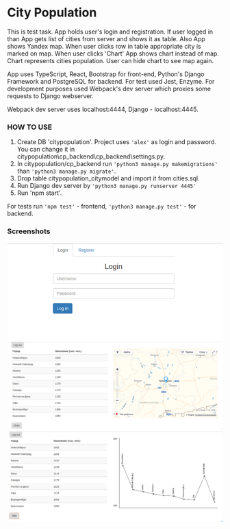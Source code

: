 # City Population

This is test task.
App holds user's login and registration. If user logged in than App gets list of cities from server and shows it as table. 
Also App shows Yandex map. When user clicks row in table appropriate city is marked on map.
When user clicks 'Chart' App shows chart instead of map. Chart represents cities population. User can hide chart to see map again.

App uses TypeScript, React, Bootstrap for front-end, Python's Django Framework and PostgreSQL for backend. For test used Jest, Enzyme.
For development purposes used Webpack's dev server which proxies some requests to Django webserver.

Webpack dev server uses localhost:4444, Django - localhost:4445.

<h3>HOW TO USE</h3>
<ol type='1'>
<li>Create DB 'citypopulation'. Project uses <code>'alex'</code> as login and password. You can change it in citypopulation\cp_backend\cp_backend\settings.py.</li>
<li>In citypopulation/cp_backend run <code>'python3 manage.py makemigrations'</code> than <code>'python3 manage.py migrate'</code>.</li>
<li>Drop table citypopulation_citymodel and import it from cities.sql.</li>
<li>Run Django dev server by <code>'python3 manage.py runserver 4445'</code></li>
<li>Run 'npm start'.</li>
</ol>
For tests run <code>'npm test'</code> - frontend, <code>'python3 manage.py test'</code> - for backend.

<h3>Screenshots</h3>
<img src='https://github.com/iozheg/citypopulation/blob/master/screenshots/cp1.PNG'></img>
<img src='https://github.com/iozheg/citypopulation/blob/master/screenshots/cp2.PNG'></img>
<img src='https://github.com/iozheg/citypopulation/blob/master/screenshots/cp3.PNG'></img>